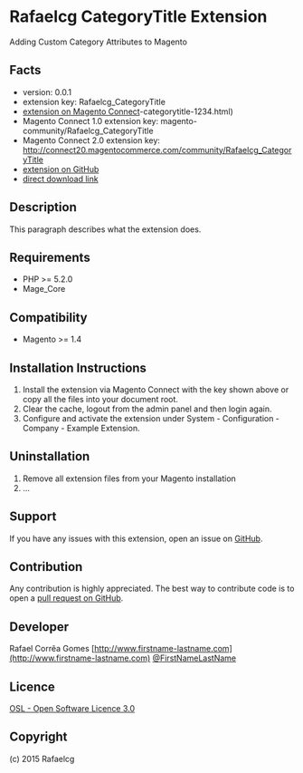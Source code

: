 Rafaelcg CategoryTitle Extension
=====================
Adding Custom Category Attributes to Magento

Facts
-----
- version: 0.0.1
- extension key: Rafaelcg_CategoryTitle
- [extension on Magento Connect](http://www.magentocommerce.com/magento-connect/rafaelcg)-categorytitle-1234.html)
- Magento Connect 1.0 extension key: magento-community/Rafaelcg_CategoryTitle
- Magento Connect 2.0 extension key: http://connect20.magentocommerce.com/community/Rafaelcg_CategoryTitle
- [extension on GitHub](https://github.com/rafaelcg/Rafaelcg_CategoryTitle)
- [direct download link](http://connect.magentocommerce.com/community/get/Rafaelcg_CategoryTitle-1.0.0.tgz)

Description
-----------
This paragraph describes what the extension does.

Requirements
------------
- PHP >= 5.2.0
- Mage_Core

Compatibility
-------------
- Magento >= 1.4

Installation Instructions
-------------------------
1. Install the extension via Magento Connect with the key shown above or copy all the files into your document root.
2. Clear the cache, logout from the admin panel and then login again.
3. Configure and activate the extension under System - Configuration - Company - Example Extension.

Uninstallation
--------------
1. Remove all extension files from your Magento installation
2. ...

Support
-------
If you have any issues with this extension, open an issue on [GitHub](https://github.com/rafaelcg/Rafaelcg_CategoryTitle/issues).

Contribution
------------
Any contribution is highly appreciated. The best way to contribute code is to open a [pull request on GitHub](https://help.github.com/articles/using-pull-requests).

Developer
---------
Rafael Corrêa Gomes
[http://www.firstname-lastname.com](http://www.firstname-lastname.com)
[@FirstNameLastName](https://twitter.com/FirstNameLastName)

Licence
-------
[OSL - Open Software Licence 3.0](http://opensource.org/licenses/osl-3.0.php)

Copyright
---------
(c) 2015 Rafaelcg
